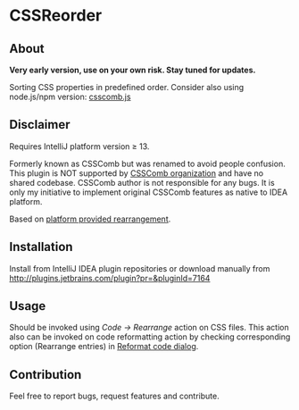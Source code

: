 # CSSReorder
## About
**Very early version, use on your own risk. Stay tuned for updates.**

Sorting CSS properties in predefined order.
Consider also using node.js/npm version: <a href="https://github.com/csscomb/csscomb.js">csscomb.js</a>

## Disclaimer
Requires IntelliJ platform version &ge; 13.

Formerly known as CSSComb but was renamed to avoid people confusion.
This plugin is NOT supported by [CSSComb organization](https://github.com/csscomb) and have no shared codebase.
CSSComb author is not responsible for any bugs.
It is only my initiative to implement original CSSComb features as native to IDEA platform.

Based on [platform provided rearrangement](http://blogs.jetbrains.com/idea/2012/10/arrange-your-code-automatically-with-intellij-idea-12/).

## Installation
Install from IntelliJ IDEA plugin repositories or download manually from http://plugins.jetbrains.com/plugin?pr=&pluginId=7164

## Usage
Should be invoked using *Code&nbsp;→&nbsp;Rearrange* action on CSS files.
This action also can be invoked on code reformatting action by checking corresponding option (Rearrange entries) in
[Reformat code dialog](http://www.jetbrains.com/idea/webhelp/reformat-code-dialog.html).

## Contribution
Feel free to report bugs, request features and contribute.
